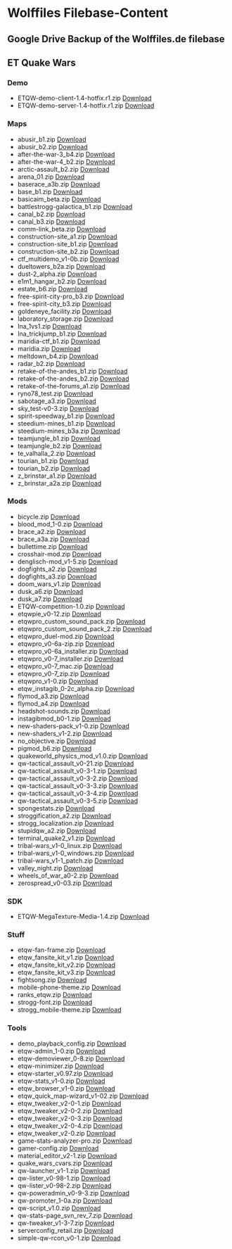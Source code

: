 # Wolffiles Filebase-Content
## Google Drive Backup of the Wolffiles.de filebase

## ET Quake Wars
### Demo
* ETQW-demo-client-1.4-hotfix.r1.zip  [Download](https://drive.google.com/uc?id=1j66eveDdp07EyJ4cAWnPua10nH4rSsjV&export=download)
* ETQW-demo-server-1.4-hotfix.r1.zip  [Download](https://drive.google.com/uc?id=1J-fQohqgfherYv2bhoHhZwPl0tzPdxkd&export=download)
### Maps
* abusir_b1.zip  [Download](https://drive.google.com/uc?id=1-njjlsJqWtbRD3ltWvWT1Fho8ssYg1T_&export=download)
* abusir_b2.zip  [Download](https://drive.google.com/uc?id=1gnuA3mQ7wbjOV3eASzL45rXuTaOmb8-R&export=download)
* after-the-war-3_b4.zip  [Download](https://drive.google.com/uc?id=12g1e4uszQjSGCXLz7kK95Mq4Ht4zqGOK&export=download)
* after-the-war-4_b2.zip  [Download](https://drive.google.com/uc?id=1b8GBE-HadSRgyJJu2YmIzpFU4f1t4qTM&export=download)
* arctic-assault_b2.zip  [Download](https://drive.google.com/uc?id=1mVgrKkdRafKOQ7KGWpDVLOpj7gJrBGW-&export=download)
* arena_01.zip  [Download](https://drive.google.com/uc?id=1opd6bzunls0vlLDjPGokSUKgluz1p-Wp&export=download)
* baserace_a3b.zip  [Download](https://drive.google.com/uc?id=1IFWIPEgfe_AMo0YjYHda8uApYXZH_7Jo&export=download)
* base_b1.zip  [Download](https://drive.google.com/uc?id=1jAfeKYD_T_rjfdHAAgwiBKbh96YBXqAr&export=download)
* basicaim_beta.zip  [Download](https://drive.google.com/uc?id=1mIaMoNp0ONTVSuNPZarMfOLOxOoNom8o&export=download)
* battlestrogg-galactica_b1.zip  [Download](https://drive.google.com/uc?id=16tRFrSDK5pVaYy1iuD_qKWOBkkWTf6YZ&export=download)
* canal_b2.zip  [Download](https://drive.google.com/uc?id=1cXxboYha6igS9w9qWkKcZIm0B2wwenWf&export=download)
* canal_b3.zip  [Download](https://drive.google.com/uc?id=19JlKXyKTDUxvNxCXng2eY3iKDqtiCuSe&export=download)
* comm-link_beta.zip  [Download](https://drive.google.com/uc?id=1rf9TuazMNNWIp0lWFI8-T4eNjJ7Toz7A&export=download)
* construction-site_a1.zip  [Download](https://drive.google.com/uc?id=1jHkLkRWdNApuzmKGhO739NBrS1jPKx1x&export=download)
* construction-site_b1.zip  [Download](https://drive.google.com/uc?id=1ji2P1ebX2_JGOHepHVzdYxRHVNrf-zTU&export=download)
* construction-site_b2.zip  [Download](https://drive.google.com/uc?id=1gXxvnVOeQfh_4PZwJAMAi8z3d0dHAWh3&export=download)
* ctf_multidemo_v1-0b.zip  [Download](https://drive.google.com/uc?id=1vW4mQYm-hGYoeVwnkftNWEKbkPbO8JuI&export=download)
* dueltowers_b2a.zip  [Download](https://drive.google.com/uc?id=1GtMePPxxJZJbLHnaykISqZd2aq4uA-H6&export=download)
* dust-2_alpha.zip  [Download](https://drive.google.com/uc?id=1N8o3tEsBWWNtYrcR5oSz7i3HHxPaN6vy&export=download)
* e1m1_hangar_b2.zip  [Download](https://drive.google.com/uc?id=1ceNrhL49kkz1_2LgsQMwfrG8lJyAC8mw&export=download)
* estate_b6.zip  [Download](https://drive.google.com/uc?id=19vpeoWhwstseOTgofJaCzb3a4tC6fQt7&export=download)
* free-spirit-city-pro_b3.zip  [Download](https://drive.google.com/uc?id=1MFgUzSRjHjkyOWLdljpWJq3zYVzENUw1&export=download)
* free-spirit-city_b3.zip  [Download](https://drive.google.com/uc?id=1xxJf7OuzcGHEzR3Kym8Jx2zDPiRA0xcR&export=download)
* goldeneye_facility.zip  [Download](https://drive.google.com/uc?id=1_4eUkuo0BNRWI1cmlcZ5uYKj1dcPmcUc&export=download)
* laboratory_storage.zip  [Download](https://drive.google.com/uc?id=1DAWSKR_DckvYuRTSY4YU4V3CyLOxk0mN&export=download)
* lna_1vs1.zip  [Download](https://drive.google.com/uc?id=1biR27aXYCE0k9MQXEhdrAJ62QWutlZIv&export=download)
* lna_trickjump_b1.zip  [Download](https://drive.google.com/uc?id=1-OY0pzxk7-uqvRci_gYSZEVaxpGPsahy&export=download)
* maridia-ctf_b1.zip  [Download](https://drive.google.com/uc?id=1rR6qBxHax8xsSYYXjKhlQPkX3wKZEp3D&export=download)
* maridia.zip  [Download](https://drive.google.com/uc?id=1vfQC8v8xtS6qAlA_leBXTPkpZf2eQ0JD&export=download)
* meltdown_b4.zip  [Download](https://drive.google.com/uc?id=1FV-9EmVYKSyPomTfOktynwPVQTSQcTYE&export=download)
* radar_b2.zip  [Download](https://drive.google.com/uc?id=1kQnDveRAolopGZ3V6A6hmN2jSIHhDXFH&export=download)
* retake-of-the-andes_b1.zip  [Download](https://drive.google.com/uc?id=14fJ_9aswEAFgHouuvpIyqhbGhtnj2fLg&export=download)
* retake-of-the-andes_b2.zip  [Download](https://drive.google.com/uc?id=1Un_p2A_1MxsCnjQnHxsh8D9a2ffJYLgH&export=download)
* retake-of-the-forums_a1.zip  [Download](https://drive.google.com/uc?id=1hlR-j8zsJc-pGf-5xN_F5i7Ew0ZqW7Iq&export=download)
* ryno78_test.zip  [Download](https://drive.google.com/uc?id=1ftUAfVzDwVIUYsO1h1pvelltXGoa8XxL&export=download)
* sabotage_a3.zip  [Download](https://drive.google.com/uc?id=1a4iwBWlI6bM-kLm4QvSqbLS_2rw8vRVP&export=download)
* sky_test-v0-3.zip  [Download](https://drive.google.com/uc?id=1oxd3W2ch-vZhzdezyjtWxT_uCG_SAXB2&export=download)
* spirit-speedway_b1.zip  [Download](https://drive.google.com/uc?id=1scleUJg1y8ADSo2eLpUzyQvEOK8O0NaT&export=download)
* steedium-mines_b1.zip  [Download](https://drive.google.com/uc?id=1rlxTzGiFTSpZgxj4pESTcpH5uymNkT80&export=download)
* steedium-mines_b3a.zip  [Download](https://drive.google.com/uc?id=1Q6JEDOe298rQp_nHiRKTsIoZs6u2i0CR&export=download)
* teamjungle_b1.zip  [Download](https://drive.google.com/uc?id=1xcb3MIHqcfKxDl-NsRCSgiMZwy0aO80h&export=download)
* teamjungle_b2.zip  [Download](https://drive.google.com/uc?id=1mk_ianv5oK3YgMafG8S9vyOLs5Z3z9Fy&export=download)
* te_valhalla_2.zip  [Download](https://drive.google.com/uc?id=1qdkhPU0-MHz4cR8b1AF57DIhQdyynOnd&export=download)
* tourian_b1.zip  [Download](https://drive.google.com/uc?id=1nbuG-5Dthd6ouZ5ccLXJdzuQtxb0xSUX&export=download)
* tourian_b2.zip  [Download](https://drive.google.com/uc?id=1mtfGpmSmgHLHsSC-XzcUJ_EmfToHGfGE&export=download)
* z_brinstar_a1.zip  [Download](https://drive.google.com/uc?id=1PDHAP6GvokivlUZ_dWmzyFcMIJv6ck7W&export=download)
* z_brinstar_a2a.zip  [Download](https://drive.google.com/uc?id=1-5jzM1Wt4Gcle710cQOt-bvhrUcCU9jd&export=download)
### Mods
* bicycle.zip  [Download](https://drive.google.com/uc?id=1a3P2uLEiBUV4jt_kEEGJAsemDeYdLHTc&export=download)
* blood_mod_1-0.zip  [Download](https://drive.google.com/uc?id=19vjrDJbEvt_YSe8fZuwfJ7hQyxOAZSYt&export=download)
* brace_a2.zip  [Download](https://drive.google.com/uc?id=1lVSoeIoTkvpUQu1Y6Gu-GFwKNC6qB2MZ&export=download)
* brace_a3a.zip  [Download](https://drive.google.com/uc?id=1AXcuvXrcmXRIVnSe-kkhGRL6clDW5Xk3&export=download)
* bullettime.zip  [Download](https://drive.google.com/uc?id=11VPWOi3dX3J9iDy9qVhKjLnAU-glYokB&export=download)
* crosshair-mod.zip  [Download](https://drive.google.com/uc?id=1JFC-FcJrd2AfU2mor9oGoOidqmSvR_DJ&export=download)
* denglisch-mod_v1-5.zip  [Download](https://drive.google.com/uc?id=1t-z0gL8HilfC6bOQBTXAlBvx5iWn54Q_&export=download)
* dogfights_a2.zip  [Download](https://drive.google.com/uc?id=17yfSs7dkRfnzdp9dRtvwaeXms3TRQBHe&export=download)
* dogfights_a3.zip  [Download](https://drive.google.com/uc?id=15DU571_pt0jLTqATYf9kv0UBL-uyWLMo&export=download)
* doom_wars_v1.zip  [Download](https://drive.google.com/uc?id=1e5iqmlDHG4Tn6qRyVMIIC5_Wrped1XeD&export=download)
* dusk_a6.zip  [Download](https://drive.google.com/uc?id=1m7aCqxOLIVxTYEChGEt7oJlqp5LQIoOd&export=download)
* dusk_a7.zip  [Download](https://drive.google.com/uc?id=10v5W4rE2mcftl38-m6jEpXwDld-LzY2_&export=download)
* ETQW-competition-1.0.zip  [Download](https://drive.google.com/uc?id=1-E9QAW8YcFJVSqiMpsFk-58NsNbJnfT_&export=download)
* etqwpie_v0-12.zip  [Download](https://drive.google.com/uc?id=1n3gF2S6pbNSBqqI_6y6Ygglv24xxZf-V&export=download)
* etqwpro_custom_sound_pack.zip  [Download](https://drive.google.com/uc?id=1SfZWk4MhIso1yaXmrmVAvIZiS1TrxJjz&export=download)
* etqwpro_custom_sound_pack_2.zip  [Download](https://drive.google.com/uc?id=1-_qvSxGWiaM70spKBJq9UTUxmRSuS6Th&export=download)
* etqwpro_duel-mod.zip  [Download](https://drive.google.com/uc?id=1-oYZbM4yGp_OaC-_eRMZtXXO71WrgiDG&export=download)
* etqwpro_v0-6a-zip.zip  [Download](https://drive.google.com/uc?id=14P6U4NPczVgndyukwbtLt2urvgfxsYwj&export=download)
* etqwpro_v0-6a_installer.zip  [Download](https://drive.google.com/uc?id=1ntu0O7kNHqaylKp8glP6i0KA_XiGL26P&export=download)
* etqwpro_v0-7_installer.zip  [Download](https://drive.google.com/uc?id=1BMaAD0L1kyQbB96aCPNplr-cKaVKvnUD&export=download)
* etqwpro_v0-7_mac.zip  [Download](https://drive.google.com/uc?id=190GtW-tzkiYQ50NkiXxZ0T5rocST0t3O&export=download)
* etqwpro_v0-7_zip.zip  [Download](https://drive.google.com/uc?id=1bqxsIxY-zZdUfMtTJXwv2t_1T6IuUNCQ&export=download)
* etqwpro_v1-0.zip  [Download](https://drive.google.com/uc?id=1t9Qy894abm_NBuZKgSsC6WNYwK4AdGgc&export=download)
* etqw_instagib_0-2c_alpha.zip  [Download](https://drive.google.com/uc?id=1bEoMCAbT_COswneSS2DquhAnLOFAqaN1&export=download)
* flymod_a3.zip  [Download](https://drive.google.com/uc?id=1M8OzG9SoQzmw2k5zuOGiiwb4aOMiKer1&export=download)
* flymod_a4.zip  [Download](https://drive.google.com/uc?id=1A5jC6eA6ipnpEkpaAN-NxH799I6olSXe&export=download)
* headshot-sounds.zip  [Download](https://drive.google.com/uc?id=1PRPaQ0SdQQYP-aQ6vLPnSjUkKRYa445v&export=download)
* instagibmod_b0-1.zip  [Download](https://drive.google.com/uc?id=1eB7dRsPE13pw96FM2sOqhSfoKpvusM97&export=download)
* new-shaders-pack_v1-0.zip  [Download](https://drive.google.com/uc?id=1kaowz1jqrB5jLBBdAK-SsJ_Jt6PU7o9w&export=download)
* new-shaders_v1-2.zip  [Download](https://drive.google.com/uc?id=1ccMvuFY95cy3TMPRsi-HL4HMMFsiF-wJ&export=download)
* no_objective.zip  [Download](https://drive.google.com/uc?id=1bIG_J9ISBz7jHwy7jKhe7_iWq4Jfzo_e&export=download)
* pigmod_b6.zip  [Download](https://drive.google.com/uc?id=16ux6bAfP4JWP1w0HYQ95GFbaJM7jY6mE&export=download)
* quakeworld_physics_mod_v1.0.zip  [Download](https://drive.google.com/uc?id=1eJa6AlAy53VaV40q6q8GqNGVBwvH2fo2&export=download)
* qw-tactical_assault_v0-21.zip  [Download](https://drive.google.com/uc?id=1-6e8_B-ESnO5shoahVyQ3BEEvU2SQ3Uc&export=download)
* qw-tactical_assault_v0-3-1.zip  [Download](https://drive.google.com/uc?id=1uDNqZs8rdUkifZWirx40ODhH4eBTeyAK&export=download)
* qw-tactical_assault_v0-3-2.zip  [Download](https://drive.google.com/uc?id=19kRxplCy69xxbBoeaU8dWAo_y4rsAq2y&export=download)
* qw-tactical_assault_v0-3-3.zip  [Download](https://drive.google.com/uc?id=1smgs0C5oERBM5U3LLRsYqUyNNmMhuk_o&export=download)
* qw-tactical_assault_v0-3-4.zip  [Download](https://drive.google.com/uc?id=1Ck-9T60k-YlsuEj4D3RqLojVi7279zCV&export=download)
* qw-tactical_assault_v0-3-5.zip  [Download](https://drive.google.com/uc?id=1b6j4t1h9ZlLIdK4-UUSTN-581SaH3vjt&export=download)
* spongestats.zip  [Download](https://drive.google.com/uc?id=1qO4olXfK_4PvTrcsnFxoPGVvIOaV7Rrx&export=download)
* stroggification_a2.zip  [Download](https://drive.google.com/uc?id=1cTRLYbnCun3v4xeKrAj6-hx87p4ICNvc&export=download)
* strogg_localization.zip  [Download](https://drive.google.com/uc?id=1KwaXCT9cJx_WEqUfs4Br9pgMFapPoABo&export=download)
* stupidqw_a2.zip  [Download](https://drive.google.com/uc?id=1bGpAvX16p2RMO1yKaZvCQQoOjk4VBucK&export=download)
* terminal_quake2_v1.zip  [Download](https://drive.google.com/uc?id=1ut-v9MQ26oUg79fvcW7y-AZsJdDzc44D&export=download)
* tribal-wars_v1-0_linux.zip  [Download](https://drive.google.com/uc?id=1MHbfr5qlBybV5LKaTHbWf91KR6wauK3j&export=download)
* tribal-wars_v1-0_windows.zip  [Download](https://drive.google.com/uc?id=1wKPZ2aKdO5aJcoILwAPMrYtqpC8CuKVX&export=download)
* tribal-wars_v1-1_patch.zip  [Download](https://drive.google.com/uc?id=16BbwEIYQu7dgYhm7MuF47nxhwSR-1GO-&export=download)
* valley_night.zip  [Download](https://drive.google.com/uc?id=1dFMIfIuJ3-0r2eaP20pImFqlUJfAwlXi&export=download)
* wheels_of_war_a0-2.zip  [Download](https://drive.google.com/uc?id=1-oBcukyIdmM-8c60ztxSbnUikR5uwY-d&export=download)
* zerospread_v0-03.zip  [Download](https://drive.google.com/uc?id=1elU9uOOhBBHUOhIx0OKa2wOFnZuNhWvU&export=download)
### SDK
* ETQW-MegaTexture-Media-1.4.zip  [Download](https://drive.google.com/uc?id=1dvc17MmFyZmvSB2nY8aq7Eff9nlZhKCV&export=download)
### Stuff
* etqw-fan-frame.zip  [Download](https://drive.google.com/uc?id=1Rjzg95tFuxdzn70EfxYqYdtkDdWnAG_I&export=download)
* etqw_fansite_kit_v1.zip  [Download](https://drive.google.com/uc?id=19XUuWkuPQCqa-7bfzt68SUn_bjosAl2p&export=download)
* etqw_fansite_kit_v2.zip  [Download](https://drive.google.com/uc?id=1KKZPryzwq-_BQOEEc15ni8-G9i_u2Vnc&export=download)
* etqw_fansite_kit_v3.zip  [Download](https://drive.google.com/uc?id=1Oo_im6GOvmISqdl9X2WgDtUxLlSOB91q&export=download)
* fightsong.zip  [Download](https://drive.google.com/uc?id=1pnrM3b5iFF5UzDUvLo9Zwxu3c48rd5Xv&export=download)
* mobile-phone-theme.zip  [Download](https://drive.google.com/uc?id=1kNIpwrJRGEc2jtuFHqBXYm-wEroQFglr&export=download)
* ranks_etqw.zip  [Download](https://drive.google.com/uc?id=1gQqoAj8Xe2g31EFGrRn5IJYN8Gp2kuF6&export=download)
* strogg-font.zip  [Download](https://drive.google.com/uc?id=1Guy5na0Q1OvrCJMeVqs4s90_hr4ivddk&export=download)
* strogg_mobile-theme.zip  [Download](https://drive.google.com/uc?id=1UfFuTmnX6RvbUPhw7YS7Ygp3-qFDfJWd&export=download)
### Tools
* demo_playback_config.zip  [Download](https://drive.google.com/uc?id=1v2Co90BHmX5QBpn4pl3UAd9nBi7uSu8P&export=download)
* etqw-admin_1-0.zip  [Download](https://drive.google.com/uc?id=1LAzeQxAk4gvCheHOW1WsLiaTcJV4Z7uv&export=download)
* etqw-demoviewer_0-8.zip  [Download](https://drive.google.com/uc?id=1IlHqO_1XI2sIwz4Wz9JjZIfMTnNHHPyz&export=download)
* etqw-minimizer.zip  [Download](https://drive.google.com/uc?id=1o1vF8dzsN3RF55cAVrdpn7SvGck1PbS9&export=download)
* etqw-starter_v0.97.zip  [Download](https://drive.google.com/uc?id=1qZoDEnSSu42u9Uy60Eex2iMVqXByPLRl&export=download)
* etqw-stats_v1-0.zip  [Download](https://drive.google.com/uc?id=1S9MrUVmQGvceZ717actm0uZ4B_xR56tA&export=download)
* etqw_browser_v1-0.zip  [Download](https://drive.google.com/uc?id=1s1WOzp6kACjNwGDxsirLiibuIgi-rBeP&export=download)
* etqw_quick_map-wizard_v1-02.zip  [Download](https://drive.google.com/uc?id=1q6nXgep3GDCbg92ohO8wpOpgV7EWP3TC&export=download)
* etqw_tweaker_v2-0-1.zip  [Download](https://drive.google.com/uc?id=1N5CQHhSrwnpnF-FLmPEsbfA65uS7_Uv0&export=download)
* etqw_tweaker_v2-0-2.zip  [Download](https://drive.google.com/uc?id=1h2sAOl2SQqhmsc3Xx-hjOcezW4jzdwlp&export=download)
* etqw_tweaker_v2-0-3.zip  [Download](https://drive.google.com/uc?id=1VB-HqZiZs-fmm79xI-iWzK3UANNWrgSA&export=download)
* etqw_tweaker_v2-0-4.zip  [Download](https://drive.google.com/uc?id=1spJFtay58p9wc2Vl4St8IMWNEpt7oUcb&export=download)
* etqw_tweaker_v2-0.zip  [Download](https://drive.google.com/uc?id=1MIh1Ixi3ZnO3vkPvthBZV-WGCGOBG6-a&export=download)
* game-stats-analyzer-pro.zip  [Download](https://drive.google.com/uc?id=1XAXJJNnt-BdD98CnnwEyLfjn69R-kd9E&export=download)
* gamer-config.zip  [Download](https://drive.google.com/uc?id=14KpTffEMnMCATL3dY6IhsKQ17C2SI5nr&export=download)
* material_editor_v2-1.zip  [Download](https://drive.google.com/uc?id=1NFK__W42X5dpJ3pvYJsL_Cz5SHE2WDth&export=download)
* quake_wars_cvars.zip  [Download](https://drive.google.com/uc?id=1Wti86HDnNjg-X_RX4b4Q3_0eaF11HdCN&export=download)
* qw-launcher_v1-1.zip  [Download](https://drive.google.com/uc?id=1uU4jeyLBvts1jbPYZr977trj8hWvqJmY&export=download)
* qw-lister_v0-98-1.zip  [Download](https://drive.google.com/uc?id=1L4HFNk-rc_BoJHa8QiFIMP_xV3BHy-jl&export=download)
* qw-lister_v0-98-2.zip  [Download](https://drive.google.com/uc?id=1gj3LQcI9OvcgptnrH_51kHQ5xcdYiQ2I&export=download)
* qw-poweradmin_v0-9-3.zip  [Download](https://drive.google.com/uc?id=1nGZKlC4YrmcqAWiNkyno9qW6eS4MAWD3&export=download)
* qw-promoter_1-0a.zip  [Download](https://drive.google.com/uc?id=1V_qYLB8aiaDSkjHBjVydFxiM28SCwSKj&export=download)
* qw-script_v1.0.zip  [Download](https://drive.google.com/uc?id=1T3ER8eOrrj2IKTraF6v-K5CelBdHde8A&export=download)
* qw-stats-page_svn_rev_7.zip  [Download](https://drive.google.com/uc?id=1L9WfSGQtGoLggYnz7GnzgYOkqjm9MahG&export=download)
* qw-tweaker_v1-3-7.zip  [Download](https://drive.google.com/uc?id=1xK8Dn8qjJAFFyWBIuxfl0SQuLCwB8CJv&export=download)
* serverconfig_retail.zip  [Download](https://drive.google.com/uc?id=1_Kz8n-N9m-5BOnNWujc-DSLv5K7hQLmd&export=download)
* simple-qw-rcon_v0-1.zip  [Download](https://drive.google.com/uc?id=1Xad2X-Y_slLsEAWdaALlL4KjW-s8X3iE&export=download)
